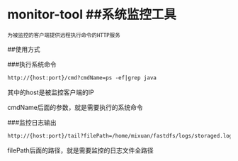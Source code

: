 monitor-tool
##系统监控工具
===============
```text
为被监控的客户端提供远程执行命令的HTTP服务
```

##使用方式

###执行系统命令
```html
http://{host:port}/cmd?cmdName=ps -ef|grep java
```
其中的host是被监控客户端的IP

cmdName后面的参数，就是需要执行的系统命令

###监控日志输出
```html
http://{host:port}/tail?filePath=/home/mixuan/fastdfs/logs/storaged.log
```
filePath后面的路径，就是需要监控的日志文件全路径

